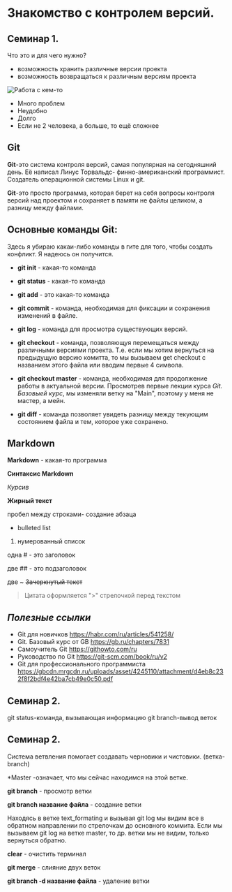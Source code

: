 # Знакомство с контролем версий.

## Семинар 1.

Что это и для чего нужно?

* возможность хранить различные версии проекта
* возможность возвращаться к различным версиям проекта

<image src="/GeekBrains/пример файлов.png" alt="Работа с кем-то">

* Много проблем
* Неудобно
* Долго
* Если не 2 человека, а больше, то ещё сложнее

## Git

**Git**-это система контроля версий, самая популярная на сегодняшний день. Её написал Линус Торвальдс- финно-американский программист. Создатель операционной системы Linux и git.

**Git**-это просто программа, которая берет на себя вопросы контроля версий над проектом и сохраняет в памяти не файлы целиком, а разницу между файлами.

## Основные команды **Git**:

Здесь я убираю какаи-либо команды в гите для того, чтобы создать конфликт. Я надеюсь он получится.

* **git init** - какая-то команда

* **git status** - какая-то команда

* **git add** - это какая-то команда

* **git commit** - команда, необходимая для фиксации и сохранения изменений в файле.

* **git log** - команда для просмотра существующих версий.

* **git checkout** - команда, позволяющуя перемещаться между различными версиями проекта. Т.е. если мы хотим вернуться на предыдущую версию комитта, то мы вызываем get checkout с названием этого файла или вводим первые 4 символа.

* **git checkout master** - команда, необходимая для продолжение работы в актуальной версии. Просмотрев первые лекции курса *Git. Базовыей курс*, мы изменяли ветку на "Main", поэтому у меня не мастер, а мейн.

* **git diff** - команда позволяет увидеть разницу между текующим состоянием файла и тем, которое уже сохранено.

## Markdown

**Markdown** - какая-то программа

**Синтаксис Markdown**

*Курсив*

**Жирный текст**

пробел между строками- создание абзаца

* bulleted list
1. нумерованный список

одна # - это заголовок

две ## - это подзаголовок

две ~ ~~Зачеркнутый текст~~ 

>Цитата оформляется ">" стрелочкой перед текстом

## ***Полезные ссылки***
* Git для новичков <https://habr.com/ru/articles/541258/>
* Git. Базовый курс от GB <https://gb.ru/chapters/7831>
* Самоучитель Git <https://githowto.com/ru>
* Руководство по Git <https://git-scm.com/book/ru/v2>
* Git для профессионального программиста <https://gbcdn.mrgcdn.ru/uploads/asset/4245110/attachment/d4eb8c232f8f2bdf4e42ba7cb49e0c50.pdf>


## Семинар 2.
git status-команда, вызывающая информацию
git branch-вывод веток


## Семинар 2.

Система ветвления помогает создавать черновики и чистовики. (ветка-branch)

*Master -означает, что мы сейчас находимся на этой ветке.

**git branch** - просмотр ветки

**git branch название файла** - создание ветки

Находясь в ветке text_formating и вызывая git log мы видим все в обратном направлении по стрелочкам до основного коммита. Если мы вызываем git log на ветке master, то др. ветки мы не видим, только вернуться обратно.

**clear** - очистить терминал

**git merge** - слияние двух веток

**git branch -d название файла** - удаление ветки

